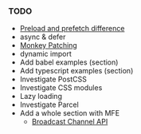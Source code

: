 
### TODO

- [Preload and prefetch difference](https://stackoverflow.com/questions/52764401/what-are-the-differences-between-html-preload-and-prefetch#:~:text=prefetch%3A%20indicates%20to%20the%20browser%20that%20it%20can%20download%20a,as%20possible%2C%20with%20high%20priority.)
- async & defer
- [Monkey Patching](https://www.audero.it/blog/2016/12/05/monkey-patching-javascript/)
- dynamic import
- Add babel examples (section)
- Add typescript examples (section)
- Investigate PostCSS
- Investigate CSS modules
- Lazy loading 
- Investigate Parcel
- Add a whole section with MFE
    - [Broadcast Channel API](https://developer.mozilla.org/en-US/docs/Web/API/Broadcast_Channel_API)

